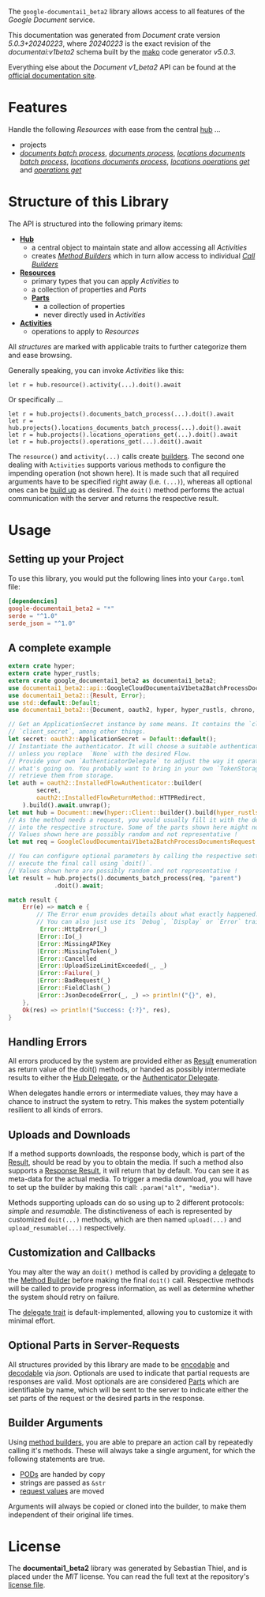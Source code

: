 <!---
DO NOT EDIT !
This file was generated automatically from 'src/generator/templates/api/README.md.mako'
DO NOT EDIT !
-->
The `google-documentai1_beta2` library allows access to all features of the *Google Document* service.

This documentation was generated from *Document* crate version *5.0.3+20240223*, where *20240223* is the exact revision of the *documentai:v1beta2* schema built by the [mako](http://www.makotemplates.org/) code generator *v5.0.3*.

Everything else about the *Document* *v1_beta2* API can be found at the
[official documentation site](https://cloud.google.com/document-ai/docs/).
# Features

Handle the following *Resources* with ease from the central [hub](https://docs.rs/google-documentai1_beta2/5.0.3+20240223/google_documentai1_beta2/Document) ... 

* projects
 * [*documents batch process*](https://docs.rs/google-documentai1_beta2/5.0.3+20240223/google_documentai1_beta2/api::ProjectDocumentBatchProcesCall), [*documents process*](https://docs.rs/google-documentai1_beta2/5.0.3+20240223/google_documentai1_beta2/api::ProjectDocumentProcesCall), [*locations documents batch process*](https://docs.rs/google-documentai1_beta2/5.0.3+20240223/google_documentai1_beta2/api::ProjectLocationDocumentBatchProcesCall), [*locations documents process*](https://docs.rs/google-documentai1_beta2/5.0.3+20240223/google_documentai1_beta2/api::ProjectLocationDocumentProcesCall), [*locations operations get*](https://docs.rs/google-documentai1_beta2/5.0.3+20240223/google_documentai1_beta2/api::ProjectLocationOperationGetCall) and [*operations get*](https://docs.rs/google-documentai1_beta2/5.0.3+20240223/google_documentai1_beta2/api::ProjectOperationGetCall)




# Structure of this Library

The API is structured into the following primary items:

* **[Hub](https://docs.rs/google-documentai1_beta2/5.0.3+20240223/google_documentai1_beta2/Document)**
    * a central object to maintain state and allow accessing all *Activities*
    * creates [*Method Builders*](https://docs.rs/google-documentai1_beta2/5.0.3+20240223/google_documentai1_beta2/client::MethodsBuilder) which in turn
      allow access to individual [*Call Builders*](https://docs.rs/google-documentai1_beta2/5.0.3+20240223/google_documentai1_beta2/client::CallBuilder)
* **[Resources](https://docs.rs/google-documentai1_beta2/5.0.3+20240223/google_documentai1_beta2/client::Resource)**
    * primary types that you can apply *Activities* to
    * a collection of properties and *Parts*
    * **[Parts](https://docs.rs/google-documentai1_beta2/5.0.3+20240223/google_documentai1_beta2/client::Part)**
        * a collection of properties
        * never directly used in *Activities*
* **[Activities](https://docs.rs/google-documentai1_beta2/5.0.3+20240223/google_documentai1_beta2/client::CallBuilder)**
    * operations to apply to *Resources*

All *structures* are marked with applicable traits to further categorize them and ease browsing.

Generally speaking, you can invoke *Activities* like this:

```Rust,ignore
let r = hub.resource().activity(...).doit().await
```

Or specifically ...

```ignore
let r = hub.projects().documents_batch_process(...).doit().await
let r = hub.projects().locations_documents_batch_process(...).doit().await
let r = hub.projects().locations_operations_get(...).doit().await
let r = hub.projects().operations_get(...).doit().await
```

The `resource()` and `activity(...)` calls create [builders][builder-pattern]. The second one dealing with `Activities` 
supports various methods to configure the impending operation (not shown here). It is made such that all required arguments have to be 
specified right away (i.e. `(...)`), whereas all optional ones can be [build up][builder-pattern] as desired.
The `doit()` method performs the actual communication with the server and returns the respective result.

# Usage

## Setting up your Project

To use this library, you would put the following lines into your `Cargo.toml` file:

```toml
[dependencies]
google-documentai1_beta2 = "*"
serde = "^1.0"
serde_json = "^1.0"
```

## A complete example

```Rust
extern crate hyper;
extern crate hyper_rustls;
extern crate google_documentai1_beta2 as documentai1_beta2;
use documentai1_beta2::api::GoogleCloudDocumentaiV1beta2BatchProcessDocumentsRequest;
use documentai1_beta2::{Result, Error};
use std::default::Default;
use documentai1_beta2::{Document, oauth2, hyper, hyper_rustls, chrono, FieldMask};

// Get an ApplicationSecret instance by some means. It contains the `client_id` and 
// `client_secret`, among other things.
let secret: oauth2::ApplicationSecret = Default::default();
// Instantiate the authenticator. It will choose a suitable authentication flow for you, 
// unless you replace  `None` with the desired Flow.
// Provide your own `AuthenticatorDelegate` to adjust the way it operates and get feedback about 
// what's going on. You probably want to bring in your own `TokenStorage` to persist tokens and
// retrieve them from storage.
let auth = oauth2::InstalledFlowAuthenticator::builder(
        secret,
        oauth2::InstalledFlowReturnMethod::HTTPRedirect,
    ).build().await.unwrap();
let mut hub = Document::new(hyper::Client::builder().build(hyper_rustls::HttpsConnectorBuilder::new().with_native_roots().https_or_http().enable_http1().build()), auth);
// As the method needs a request, you would usually fill it with the desired information
// into the respective structure. Some of the parts shown here might not be applicable !
// Values shown here are possibly random and not representative !
let mut req = GoogleCloudDocumentaiV1beta2BatchProcessDocumentsRequest::default();

// You can configure optional parameters by calling the respective setters at will, and
// execute the final call using `doit()`.
// Values shown here are possibly random and not representative !
let result = hub.projects().documents_batch_process(req, "parent")
             .doit().await;

match result {
    Err(e) => match e {
        // The Error enum provides details about what exactly happened.
        // You can also just use its `Debug`, `Display` or `Error` traits
         Error::HttpError(_)
        |Error::Io(_)
        |Error::MissingAPIKey
        |Error::MissingToken(_)
        |Error::Cancelled
        |Error::UploadSizeLimitExceeded(_, _)
        |Error::Failure(_)
        |Error::BadRequest(_)
        |Error::FieldClash(_)
        |Error::JsonDecodeError(_, _) => println!("{}", e),
    },
    Ok(res) => println!("Success: {:?}", res),
}

```
## Handling Errors

All errors produced by the system are provided either as [Result](https://docs.rs/google-documentai1_beta2/5.0.3+20240223/google_documentai1_beta2/client::Result) enumeration as return value of
the doit() methods, or handed as possibly intermediate results to either the 
[Hub Delegate](https://docs.rs/google-documentai1_beta2/5.0.3+20240223/google_documentai1_beta2/client::Delegate), or the [Authenticator Delegate](https://docs.rs/yup-oauth2/*/yup_oauth2/trait.AuthenticatorDelegate.html).

When delegates handle errors or intermediate values, they may have a chance to instruct the system to retry. This 
makes the system potentially resilient to all kinds of errors.

## Uploads and Downloads
If a method supports downloads, the response body, which is part of the [Result](https://docs.rs/google-documentai1_beta2/5.0.3+20240223/google_documentai1_beta2/client::Result), should be
read by you to obtain the media.
If such a method also supports a [Response Result](https://docs.rs/google-documentai1_beta2/5.0.3+20240223/google_documentai1_beta2/client::ResponseResult), it will return that by default.
You can see it as meta-data for the actual media. To trigger a media download, you will have to set up the builder by making
this call: `.param("alt", "media")`.

Methods supporting uploads can do so using up to 2 different protocols: 
*simple* and *resumable*. The distinctiveness of each is represented by customized 
`doit(...)` methods, which are then named `upload(...)` and `upload_resumable(...)` respectively.

## Customization and Callbacks

You may alter the way an `doit()` method is called by providing a [delegate](https://docs.rs/google-documentai1_beta2/5.0.3+20240223/google_documentai1_beta2/client::Delegate) to the 
[Method Builder](https://docs.rs/google-documentai1_beta2/5.0.3+20240223/google_documentai1_beta2/client::CallBuilder) before making the final `doit()` call. 
Respective methods will be called to provide progress information, as well as determine whether the system should 
retry on failure.

The [delegate trait](https://docs.rs/google-documentai1_beta2/5.0.3+20240223/google_documentai1_beta2/client::Delegate) is default-implemented, allowing you to customize it with minimal effort.

## Optional Parts in Server-Requests

All structures provided by this library are made to be [encodable](https://docs.rs/google-documentai1_beta2/5.0.3+20240223/google_documentai1_beta2/client::RequestValue) and 
[decodable](https://docs.rs/google-documentai1_beta2/5.0.3+20240223/google_documentai1_beta2/client::ResponseResult) via *json*. Optionals are used to indicate that partial requests are responses 
are valid.
Most optionals are are considered [Parts](https://docs.rs/google-documentai1_beta2/5.0.3+20240223/google_documentai1_beta2/client::Part) which are identifiable by name, which will be sent to 
the server to indicate either the set parts of the request or the desired parts in the response.

## Builder Arguments

Using [method builders](https://docs.rs/google-documentai1_beta2/5.0.3+20240223/google_documentai1_beta2/client::CallBuilder), you are able to prepare an action call by repeatedly calling it's methods.
These will always take a single argument, for which the following statements are true.

* [PODs][wiki-pod] are handed by copy
* strings are passed as `&str`
* [request values](https://docs.rs/google-documentai1_beta2/5.0.3+20240223/google_documentai1_beta2/client::RequestValue) are moved

Arguments will always be copied or cloned into the builder, to make them independent of their original life times.

[wiki-pod]: http://en.wikipedia.org/wiki/Plain_old_data_structure
[builder-pattern]: http://en.wikipedia.org/wiki/Builder_pattern
[google-go-api]: https://github.com/google/google-api-go-client

# License
The **documentai1_beta2** library was generated by Sebastian Thiel, and is placed 
under the *MIT* license.
You can read the full text at the repository's [license file][repo-license].

[repo-license]: https://github.com/Byron/google-apis-rsblob/main/LICENSE.md

